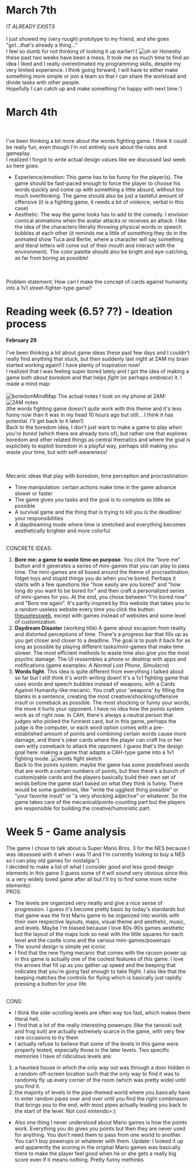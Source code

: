 # March 7th

*IT ALREADY EXISTS*
<br><br> I just showed my (very rough) prototype to my friend, and she goes "girl...that's already a thing..."
<br> I feel so dumb for not thinking of looking it up earlier!:(
![oh sir](https://github.com/marie-anne-decarie/CART-315/assets/157767089/0f6bbfce-5533-40e2-937e-4e19ec9ae6ac)
Honestly these past two weeks have been a mess. It took me so much time to find an idea I liked and I really overestimated my programming skills, despite my very limited experience. I think going forward, I will have to either make something more simple or join a team so that I can share the workload and divide tasks with other people.
<br> Hopefully I can catch up and make something I'm happy with next time:')

# March 4th
<br><br> I've been thinking a bit more about the words fighting game. I think it could be really fun, even though I'm not entirely sure about the rules and gameplay.
<br> I realized I forgot to write actual design values like we discussed last week so here goes:
- Experience/emotion: This game has to be funny for the player(s). The game should be fast-paced enough to force the player to choose his words quickly and come up with something a little absurd, without too much overthinking. The game should also be just a tasteful amount of offensive (it is a fighting game, it needs a bit of violence, verbal in this case)
- Aesthetic: The way the game looks has to add to the comedy. I envision comical animations when the avatar attacks or receives an attack. I like the idea of the characters literally throwing physical words or speech bubbles at each other (it reminds me a little of something they do in the animated show Tuca and Bertie, where a character will say something and literal letters will come out of their mouth and interact with the environment). The color palette should also be bright and eye-catching, as far from boring as possible!

<br><br> Problem statement: How can I make the concept of cards against humanity into a 1v1 street-fighter-type game?

# Reading week (6.5? 7?) - Ideation process

**February 29** <br>
<br> I've been thinking a lot about game ideas these past few days and I couldn't really find anything that stuck, but then suddenly last night at 2AM my brain started working again!! I have plenty of inspiration now!
<br> I realized that I was feeling super bored lately and I got the idea of making a game both *about* boredom and that helps *fight* (or perhaps *embrace*) it. I made a mind map: <br> <br>
![boredomMindMap](https://github.com/marie-anne-decarie/CART-315/assets/157767089/2e71cc51-d6f9-4d0b-88f4-d220b65d19c2)
The actual notes I took on my phone at 2AM: <br>
![2AM notes](https://github.com/marie-anne-decarie/CART-315/assets/157767089/e09a65f4-516e-4efc-8f80-20a4e12f1af2)
<br>(the words fighting game doesn't quite work with this theme and it's less funny now than it was in my head 10 hours ago
but still... I think it has potential. I'll get back to it later!)<br>
Back to the boredom idea, I don't just want to make a game to play *when you're bored* (which there are already tons of), but rather one that explores boredom and other related things as central thematics and where the goal is explicitely to exploit boredom in a playful way, perhaps still making you waste your time, but with self-awareness!

<br><br> Mecanic ideas that play with boredom, time perception and procrastination:
- Time manipulation: certain actions make time in the game advance slower or faster
- The game gives you tasks and the goal is to complete as little as possible
- A survival game and the thing that is trying to kill you is the deadline/ your responsibilities
- A daydreaming mode where time is stretched and everything becomes aesthetically brighter and more colorful

<br> CONCRETE IDEAS:
1. **Bore me: a game to waste time on purpose**. You click the "bore me" button and it generates a series of mini-games that you can play to pass time. The mini-games are all based around the theme of procrastination, fidget toys and stupid things you do when you're bored. Perhaps it starts with a few questions like "how easily are you bored" and "how long do you want to be bored for" and then craft a personalized series of mini-games for you. At the end, you chose between "I'm bored now" and "Bore me again". It's partly inspired by this website that takes you to a random useless website every time you click the button: [theuselessweb](https://theuselessweb.com/), except with games instead of websites and some level of customization. 
2. **Daydream Disaster** (working title) A game about escapism from reality and distorted perceptions of time. There's a progress bar that fills up as you get closer and closer to a deadline. The goal is to push it back for as long as possible by playing different tasks/mini-games that make time slower. The most efficient methods to waste time also give you the most psychic damage. The UI ressembles a phone or desktop with apps and notifications (game examples: *A Normal Lost Phone*, *Simulacra*) 
3. **Words fight**. This idea is quite different from everything I talked about so far but I still think it's worth writing down! It's a 1v1 fighting game that uses words and speech bubbles instead of weapons, with a Cards Against Humanity-like mecanic. You craft your 'weapons' by filling the blanks in a sentence, creating the most creative/shocking/offensive insult or comeback as possible. The most shocking or funny your words, the more it hurts your opponent. I have no idea how the points system work as of right now. In CAH, there's always a neutral person that judges who picked the funniest card, but in this game, perhaps the judge is the computer, or each word option comes with a pre-established amount of points and combining certain words cause more damage, and there's joker cards where the player can craft his or her own witty comeback to attack the opponent. I guess that's the design goal here: making a game that adapts a CAH-type game into a 1v1 fighting mode.
![words fight sketch](https://github.com/marie-anne-decarie/CART-315/assets/157767089/0eaa0c59-8ce2-440b-b57b-df2cf89aced1)
<br> Back to the points system: maybe the game has some predefined words that are worth a certain numbers of points, but then there's a bunch of customizable cards and the players basically build their own set of words before the game start based on what they think is funny. There would be some guidelines, like "write the uggliest thing possible" or "your favorite insult" or "a very shocking adjective" or whatever. So the game takes care of the mecanical/points-counting part but the players are responsible for building the creative/humoristic part.  





# Week 5 - Game analysis

The game I chose to talk about is Super Mario Bros. 3 for the NES because I was obsessed with it when I was 11 and
I'm currently looking to buy a NES so I can play old games for nostalgia:')
<br> I decided to make a list of what I consider good and less good design elements in this game (I guess some of
it will sound very obvious since this is a very widely loved game after all but I'll try to find some more
niche elements):
<br> PROS:
- The levels are organized very neatly and give a nice sense of progression. I guess it's become pretty basic
by today's standards but that game was the first
Mario game to be organized into worlds with their own respective layouts, maps, visual theme and aesthetic, music, and levels.
Maybe I'm biased because I love 80s-90s games aesthetic but the layout of the maps look so neat with the little squares
for each level and the castle icons and the various mini-games/powerups
- The sound design is simple yet iconic
- I find that the new flying mecanic that comes with the racoon power up in this game is actually one of the coolest
features of this game. I love the arrows that fill up as you gather up speed and the beeping that indicates that you're going
fast enough to take flight. I also like that the beeping matches the controls for flying which is basically just rapidly
pressing a button for your life.
  
<br> CONS:
- I think the side-scrolling levels are often way too fast, which makes them literal hell.
- I find that a lot of the really interesting powerups (like the tanooki suit and frog suit)
are actually extremely scarce in the game, with very few rare occasions
to try them
- I actually refuse to believe that some of the levels in this game were properly tested, especially those in the later levels.
Two specific memories I have of ridiculous levels are:
1.  a haunted house in which the only way out was through a door hidden in a
random off-screen location such that the only way to find it was to randomly fly up every corner of the room (which was pretty
wide) until you find it.
2. the majority of levels in the pipe-themed world where you basically have to enter random
pipes over and over until you find the right combinason that brings you to the end, with most pipes actually leading you
back to the start of the level. Not cool nintendo>:(
- Also one thing I never understood about Mario games is how the points work. Everything you do gives you points but
then they are never used for anything. You don't need them to pass from one world to another. You can't buy powerups
or whatever with them. Update: I looked it up and apparently the scoring in the original Mario games was basically there
to make the player feel good when he or she gets a really big score even if it means nothing. Pretty funny methinks
